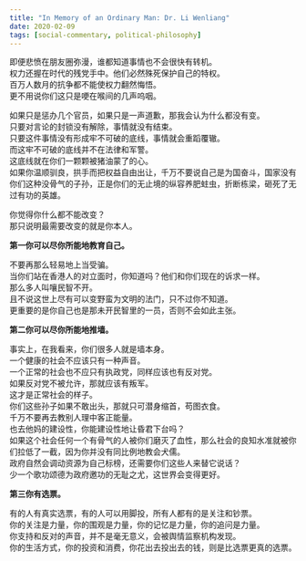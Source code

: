 ```yaml
---
title: "In Memory of an Ordinary Man: Dr. Li Wenliang"
date: 2020-02-09
tags: [social-commentary, political-philosophy]
---
```




即便悲愤在朋友圈弥漫，谁都知道事情也不会很快有转机。  
权力还握在时代的残党手中。他们必然殊死保护自己的特权。  
百万人数月的抗争都不能使权力翻然悔悟。  
更不用说你们这只是哽在喉间的几声呜咽。

如果只是惩办几个官员，如果只是一声道歉，那我会认为什么都没有变。  
只要对言论的封锁没有解除，事情就没有结束。  
只要这件事情没有形成牢不可破的底线，事情就会重蹈覆辙。  
而这牢不可破的底线并不在法律和军警。  
这底线就在你们一颗颗被猪油蒙了的心。  
如果你温顺驯良，拱手而把权益自由出让，千万不要说自己是为国奋斗，国家没有你们这种没骨气的子孙，正是你们的无止境的纵容养肥蛀虫，折断栋梁，砸死了无过有功的英雄。

你觉得你什么都不能改变？  
那只说明最需要改变的就是你本人。

**第一你可以尽你所能地教育自己。**

不要再那么轻易地上当受骗。  
当你们站在香港人的对立面时，你知道吗？他们和你们现在的诉求一样。  
那么多人叫嚷民智不开。  
且不说这世上尽有可以变野蛮为文明的法门，只不过你不知道。  
更重要的是你自己也是那未开民智里的一员，否则不会如此主张。

**第二你可以尽你所能地推墙。**

事实上，在我看来，你们很多人就是墙本身。  
一个健康的社会不应该只有一种声音。  
一个正常的社会也不应只有执政党，同样应该也有反对党。  
如果反对党不被允许，那就应该有叛军。  
这才是正常社会的样子。  
你们这些孙子如果不敢出头，那就只可潜身缩首，苟图衣食。  
千万不要再去教别人理中客正能量。  
也去他妈的建设性，你能建设性地让昏君下台吗？  
如果这个社会任何一个有骨气的人被你们磨灭了血性，那么社会的良知水准就被你们拉低了一截，因为你并没有同比例地教会犬儒。  
政府自然会调动资源为自己标榜，还需要你们这些人来替它说话？  
少一个歌功颂德为政府邀功的无耻之尤，这世界会变得更好。

**第三你有选票。**

有的人有真实选票，有的人可以用脚投，所有人都有的是关注和钞票。  
你的关注是力量，你的围观是力量，你的记忆是力量，你的追问是力量。  
你支持和反对的声音，并不是毫无意义，会被舆情监察机构发现。  
你的生活方式，你的投资和消费，你花出去投出去的钱，则是比选票更真的选票。
